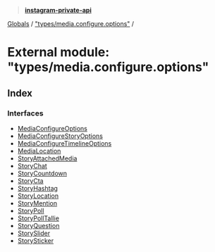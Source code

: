 > **[instagram-private-api](../README.md)**

[Globals](../README.md) / ["types/media.configure.options"](_types_media_configure_options_.md) /

# External module: "types/media.configure.options"

## Index

### Interfaces

* [MediaConfigureOptions](../interfaces/_types_media_configure_options_.mediaconfigureoptions.md)
* [MediaConfigureStoryOptions](../interfaces/_types_media_configure_options_.mediaconfigurestoryoptions.md)
* [MediaConfigureTimelineOptions](../interfaces/_types_media_configure_options_.mediaconfiguretimelineoptions.md)
* [MediaLocation](../interfaces/_types_media_configure_options_.medialocation.md)
* [StoryAttachedMedia](../interfaces/_types_media_configure_options_.storyattachedmedia.md)
* [StoryChat](../interfaces/_types_media_configure_options_.storychat.md)
* [StoryCountdown](../interfaces/_types_media_configure_options_.storycountdown.md)
* [StoryCta](../interfaces/_types_media_configure_options_.storycta.md)
* [StoryHashtag](../interfaces/_types_media_configure_options_.storyhashtag.md)
* [StoryLocation](../interfaces/_types_media_configure_options_.storylocation.md)
* [StoryMention](../interfaces/_types_media_configure_options_.storymention.md)
* [StoryPoll](../interfaces/_types_media_configure_options_.storypoll.md)
* [StoryPollTallie](../interfaces/_types_media_configure_options_.storypolltallie.md)
* [StoryQuestion](../interfaces/_types_media_configure_options_.storyquestion.md)
* [StorySlider](../interfaces/_types_media_configure_options_.storyslider.md)
* [StorySticker](../interfaces/_types_media_configure_options_.storysticker.md)